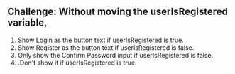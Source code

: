 ## Challenge: Without moving the userIsRegistered variable,
1. Show Login as the button text if userIsRegistered is true.
2. Show Register as the button text if userIsRegistered is false.
3. Only show the Confirm Password input if userIsRegistered is false.
4. .Don't show it if userIsRegistered is true.